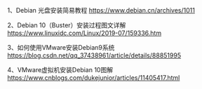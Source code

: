 1、Debian 光盘安装简易教程
https://www.debian.cn/archives/1011

2、Debian 10（Buster）安装过程图文详解
https://www.linuxidc.com/Linux/2019-07/159336.htm

3、如何使用VMware安装Debian9系统
https://blog.csdn.net/qq_37438961/article/details/88851995

4、VMware虚拟机安装Debian 10图解
https://www.cnblogs.com/dukejunior/articles/11405417.html